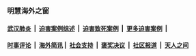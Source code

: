 
### 明慧海外之窗

####  [武汉肺炎](indexes/365.md?t=05260200) &nbsp;|&nbsp;  [迫害案例综述](indexes/328.md?t=05260200) &nbsp;|&nbsp; [迫害致死案例](indexes/277.md?t=05260200)  &nbsp;|&nbsp; [更多迫害案例](indexes/81.md?t=05260200)  &nbsp;|&nbsp; 
####  [时事评论](indexes/19.md?t=05260200) &nbsp;|&nbsp; [海外简讯](indexes/245.md?t=05260200)&nbsp;|&nbsp;  [社会支持](indexes/140.md?t=05260200) &nbsp;|&nbsp; [褒奖决议](indexes/282.md?t=05260200) &nbsp;|&nbsp; [社区报道](indexes/91.md?t=05260200)  &nbsp;|&nbsp; [天人之间](indexes/78.md?t=05260200) 

